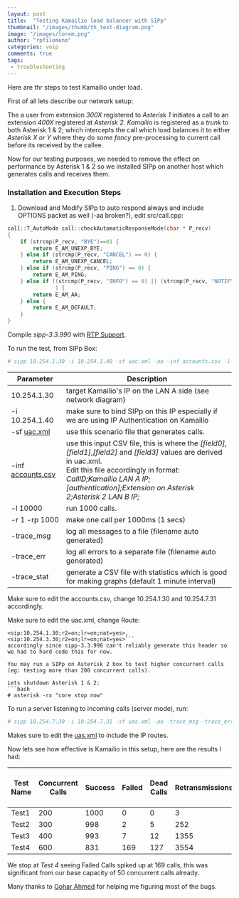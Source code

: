 ```yaml
---
layout: post
title:  "Testing Kamailio load balancer with SIPp"
thumbnail: "/images/thumb/th_text-diagram.png"
image: "/images/lorem.png"
author: "rpfilomeno"
categories: voip
comments: true
tags:
 - troubleshooting
---
```


Here are thr steps to test Kamailio under load.

<!--break-->

First of all lets describe our network setup:
<script src="https://gist.github.com/rpfilomeno/d46493eefaf70d6838c157305ab9778a.js"></script>

The a user from extension _300X_ registered to _Asterisk 1_ initiates a call to an extension _400X_ registered at _Asterisk 2_. _Kamailio_ is registered as a _trunk_ to both Asterisk 1 & 2; which intercepts the call which load balances it to either _Asterisk X or Y_ where they do some _fancy_ pre-processing to current call before its received by the callee.

Now for our testing purposes, we needed to remove the effect on performance by Asterisk 1 & 2 so we installed SIPp on another host which generates calls and receives them.

### Installation and Execution Steps


1. Download and Modify SIPp to auto respond always and include OPTIONS packet as well (-aa broken?), edit src/call.cpp:


```cpp
call::T_AutoMode call::checkAutomaticResponseMode(char * P_recv)
{
    if (strcmp(P_recv, "BYE")==0) {
        return E_AM_UNEXP_BYE;
    } else if (strcmp(P_recv, "CANCEL") == 0) {
        return E_AM_UNEXP_CANCEL;
    } else if (strcmp(P_recv, "PING") == 0) {
        return E_AM_PING;
    } else if ((strcmp(P_recv, "INFO") == 0) || (strcmp(P_recv, "NOTIFY") == 0) || (strcmp(P_recv, "UPDATE") == 0) || (strcmp(P_recv, "OPTIONS") == 0)
               ) {
        return E_AM_AA;
    } else {
        return E_AM_DEFAULT;
    }
}
```


Compile _sipp-3.3.990_ with [RTP Support](http://sipp.sourceforge.net/doc/reference.html#Installing+SIPp).

To run the test, from SIPp Box: 
```bash
# sipp 10.254.1.30 -i 10.254.1.40 -sf uac.xml -aa -inf accounts.csv -l 10000 -r 1 -rp 1000 -trace_msg -trace_err -trace_stat
```

<table class="table">
  <thead>
    <tr>
      <th>Parameter</th>
      <th>Description</th>
    </tr>
  </thead>
  <tbody>
    <tr>
      <td>10.254.1.30</td>
      <td>target Kamailio's IP on the LAN A side (see network diagram)</td>
    </tr>
    <tr>
      <td>-i 10.254.1.40</td>
      <td>make sure to bind SIPp on this IP especially if we are using IP Authentication on Kamailio</td>
    </tr>
    <tr>
      <td>-sf <a href="https://gist.github.com/rpfilomeno/7445a628a3cbc0ceaaf8e9afe182578b#file-uac-xml">uac.xml</a></td>
      <td>use this scenario file that generates calls.</td>
    </tr>
    <tr>
      <td>-inf <a href="https://gist.github.com/rpfilomeno/8673ee9dc7355274dfd98d187bbde925#file-accounts-csv">accounts.csv</a></td>
      <td>use this input CSV file, this is where the <em>[field0]</em>,<em>[field1]</em>,<em>[field2]</em> and <em>[field3]</em> values are derived in uac.xml. <br>Edit this file accordingly in format: 
		<em>
		CallID;Kamailio LAN A IP;[authentication];Extension on Asterisk 2;Asterisk 2 LAN B IP;
		</em>
	</td>
    </tr>
    <tr>
      <td>-l 10000</td>
      <td>run 1000 calls.</td>
    </tr>
    <tr>
      <td>-r 1 -rp 1000</td>
      <td>make one call per 1000ms (1 secs)</td>
    </tr>
    <tr>
      <td>-trace_msg</td>
      <td>log all messages to a file (filename auto generated)</td>
    </tr>
    <tr>
      <td>-trace_err</td>
      <td>log all errors to a separate file (filename auto generated)</td>
    </tr>
    <tr>
      <td>-trace_stat</td>
      <td>generate a CSV file with statistics which is good for making graphs (default 1 minute interval) </td>
    </tr>
  </tbody>
</table>


Make sure to edit the accounts.csv, change 10.254.1.30 and 10.254.7.31 accordingly.

Make sure to edit the uac.xml, change Route:
```
<sip:10.254.1.30;r2=on;lr=on;nat=yes>,<sip:10.254.3.30;r2=on;lr=on;nat=yes>```
accordingly since sipp-3.3.990 can't reliably generate this header so we had to hard code this for now. 

You may run a SIPp on Asterisk 2 box to test higher concurrent calls (eg: testing more than 200 concurrent calls).

Lets shutdown Asterisk 1 & 2: 
```bash
# asterisk -rx "core stop now"
```

To run a server listening to incoming calls (server mode), run:
```bash
# sipp 10.254.7.30 -i 10.254.7.31 -sf uas.xml -aa -trace_msg -trace_err -trace_stat
```

Makes sure to edit the [uas.xml](https://gist.github.com/rpfilomeno/5827e6ecf5863f74f53d41b1e15fa707#file-uas-xml) to include the IP routes.

Now lets see how effective is Kamailio in this setup, here are the results I had:
<table class="table">
  <thead>
    <tr>
      <th>Test Name</th>
      <th>Concurrent Calls</th>
      <th>Success</th>
      <th>Failed</th>
      <th>Dead Calls</th>
      <th>Retransmissions</th>
      <th>Average Response Time</th>
      <th>Average Call Rate Per Seconds</th>
    </tr>
  </thead>
  <tbody>
    <tr>
      <td>Test1</td>
      <td>200</td>
      <td>1000</td>
      <td>0</td>
      <td>0</td>
      <td>3</td>
      <td>2.52747</td>
      <td>03.615000</td>
    </tr>
    <tr>
      <td>Test2</td>
      <td>300</td>
      <td>998</td>
      <td>2</td>
      <td>5</td>
      <td>252</td>
      <td>3.15839</td>
      <td>04.550000</td>
    </tr>
    <tr>
      <td>Test3</td>
      <td>400</td>
      <td>993</td>
      <td>7</td>
      <td>12</td>
      <td>1355</td>
      <td>3.61512</td>
      <td>13.049000</td>
    </tr>
    <tr>
      <td>Test4</td>
      <td>600</td>
      <td>831</td>
      <td>169</td>
      <td>127</td>
      <td>3554</td>
      <td>4.05337</td>
      <td>13.04900</td>
    </tr>
  </tbody>
</table>

We stop at _Test 4_ seeing Failed Calls spiked up at 169 calls, this was significant from our base capacity of 50 concurrent calls already.

Many thanks to [Gohar Ahmed](http://saevolgo.blogspot.com/) for helping me figuring most of the bugs.
